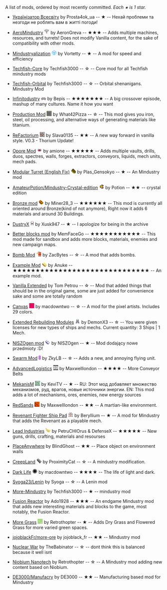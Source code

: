 
A list of mods, ordered by most recently committed. *Each `★` is 1 star.*


  - [Українізатор Всесвіту](https://github.com/Prosta4okua/Ukrajinisator)  by Prosta4ok_ua -- ★ -- Нехай проблеми та незгоди не роблять вам в житті погоди!

  - [AeroMindustry](https://github.com/AeronGreva/AeroMindustry) ![](images/aeromindustry-icon.png) by AeronGreva -- ★★★ -- Adds multiple machines, resources, and turrets!
Does not modify Vanilla content, for the sake of compatibility with other mods.

  - [Mindustryalization](https://github.com/Vortetty/Mindustryalization) ![](images/mindustryalization-icon.png) by Vortetty -- ★ -- A mod for speed and efficiency

  - [Techfish-Core](https://github.com/TechFish3000/Techfish-Core)  by Techfish3000 -- ☆ -- Core mod for all Techfish mindustry mods

  - [Techfish-Orbital](https://github.com/TechFish3000/Techfish-Orbital)  by Techfish3000 -- ☆ -- Orbital shenanigans. Mindustry Mod

  - [Infinitodustry](https://github.com/ThatOneBepis/Infinitodustry) ![](images/infinitodustry-icon.png) by Bepis -- ★★★★★★★ -- A big crossover episode, mashup of many cultures. Name it how you want

  - [Production Mod](https://github.com/What42Pizza/Mindustry-Production-Mod) ![](images/mindustry-production-mod-icon.png) by What42Pizza -- ☆ -- This mod gives you iron, steel, oil processing, and alternative ways of generating materials like titanium.

  - [ReFactorium](https://github.com/Slava0135/ReFactorium) ![](images/refactorium-icon.png) by Slava0135 -- ★★ -- A new way forward in vanilla style. V0.3 - Thorium Update!

  - [Opore Mod](https://github.com/xamionex/Opore-Mod) ![](images/opore-mod-icon.png) by amione -- ★★★★★ -- Adds multiple vaults, drills, duos, spectres, walls, forges, extractors, conveyors, liquids, mech units, mech pads.

  - [Modular Turret (English Fix)](https://github.com/xhz313123/Modular-Turret) ![](images/modular-turret-icon.png) by Plas_Gensokyo -- ★ -- An Mindustry mod

  - [AmateurPotion/Mindustry-Crystal-edition](https://github.com/AmateurPotion/Mindustry-Crystal-edition) ![](images/mindustry-crystal-edition-icon.png) by Potion -- ★★ -- crystal edition

  - [Bronze mod](https://github.com/Miner28/Bronze-Mod) ![](images/bronze-mod-icon.png) by Miner28_3 -- ★★★★★★ -- This mod is currently all oriented around Bronze(kind of not anymore), Right now it adds 6 materials and around 30 Buildings.

  - [DustryX](https://github.com/Xusk947/DustryX) ![](images/dustryx-icon.png) by Xusk947 -- ★ -- I apologize for being in the archive

  - [Better blocks mod](https://github.com/MemFaceGo/Better-Blocks-Mod)  by MemFaceGo -- ★★★★★★★★★★★ -- This mod made for sandbox and adds more blocks, materials, enemies and new campaign maps.

  - [Bomb Mod](https://github.com/ZacBytes/BombMod) ![](images/bombmod-icon.png) by ZacBytes -- ☆ -- A mod that adds bombs.

  - [Example Mod](https://github.com/Anuken/ExampleMod) ![](images/examplemod-icon.png) by Anuke -- ★★★★★★★★★★★★★★★★★★★★★★★★★★★★★★ -- An example mod.

  - [Vanilla Extended](https://github.com/ballgamer56/VanillaExtended)  by Tom Petrou -- ☆ -- Mod that added things that should be in the original game, some are just added for convenience sake and some are totally random

  - [Canvas](https://github.com/ZkyLB/Canvas) ![](images/canvas-icon.png) by macdowntwo -- ☆ -- A mod for the pixel artists. Includes 29 colors.

  - [Extended Rebuilding Modules](https://github.com/DemonX3/DemonX3-ERM) ![](images/demonx3-erm-icon.png) by DemonX3 -- ☆ -- You were given licenses for new types of ships and mechs. Current quantity: 3 Ships | 1 Mech.

  - [NISZOgen mod](https://github.com/niszogen/mindustrymod1) ![](images/mindustrymod1-icon.png) by NISZOgen -- ★ -- Mod dodający nowe przedmioty :D!

  - [Swarm Mod](https://github.com/ZkyLB/Swarm-Mod) ![](images/swarm-mod-icon.png) by ZkyLB -- ☆ -- Adds a new, and annoying flying unit.

  - [AdvancedLogistics](https://github.com/Maxwelllondon92/AdvancedLogisticsMod) ![](images/advancedlogisticsmod-icon.png) by Maxwelllondon -- ★★★★ -- More Conveyor Belts

  - [MekanisM](https://github.com/KeviTV/MekanisM) ![](images/mekanism-icon.png) by KeviTV -- ★ -- RU: Этот мод добавляет множество механизмов, руд, врагов, новые источники энергии.
EN: This mod adds a lot of mechanisms, ores, enemies, new energy sources

  - [RedSands](https://github.com/Maxwelllondon92/RedSands) ![](images/redsands-icon.png) by Maxwelllondon -- ★★ -- A martian-like environment.

  - [Revenant Fighter Ship Pad](https://github.com/BasedUser/RevenantMod) ![](images/revenantmod-icon.png) by Beryllium -- ★ -- A mod for Mindustry that adds the Revenant as a playable mech.

  - [Lead Industries](https://github.com/PetruCHIOrus/lead_ind) ![](images/lead_ind-icon.png) by PetruCHIOrus & DefenseX -- ★★★★★ -- New guns, drills, crafting, materials and resourses

  - [PlaceAnywhere](https://github.com/BlindGhostPL/PlaceAnywhere)  by BlindGhost -- ★★ -- Place object on environment walls

  - [CreepLand](https://github.com/ProximityCatz/CreepLand) ![](images/creepland-icon.png) by ProximityCat -- ☆ -- A mindustry modification.

  - [Dark Life](https://github.com/ZkyLB/Dark-Life) ![](images/dark-life-icon.png) by macdowntwo -- ★★★★ -- The life of light and dark.

  - [Syoga23/Lenin](https://github.com/Syoga23/Lenin)  by Syoga -- ☆ -- A Lenin mod

  - [More-Mindustry](https://github.com/TechFish3000/More-Mindustry)  by Techfish3000 -- ★ -- mindustry mod

  - [Fusion Reactor](https://github.com/ado1928/Fusion-Reactor-mod)  by Ado1928 -- ★★★ -- An endgame Mindustry mod that adds new interesting materials and blocks to the game, most notably, the Fusion Reactor.

  - [More Grass](https://github.com/Retrothopter/More-Grass) ![](images/more-grass-icon.png) by Retrothopter -- ★ -- Adds Dry Grass and Flowered Grass for more varied green spaces.

  - [jojoblackFr/more-ore](https://github.com/jojoblackFr/more-ore)  by jojoblack_fr -- ★★ -- Mindustry mod

  - [Nuclear War](https://github.com/TheBabinator/NuclearWar)  by TheBabinator -- ☆ -- dont think this is balanced because it well isnt

  - [Niobium Nanotech](https://github.com/Retrothopter/Niobium-Nanotech)  by Retrothopter -- ☆ -- A Mindustry mod adding new content based on Niobium.

  - [DE3000/Manufacry](https://github.com/DE3000/Manufacry)  by DE3000 -- ★★ -- Manufacturing based mod for Mindustry

